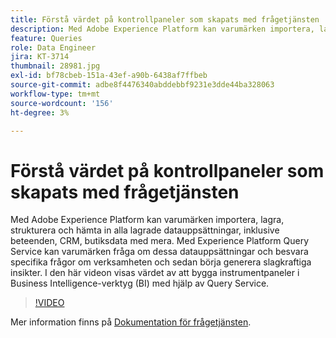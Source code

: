```yaml
---
title: Förstå värdet på kontrollpaneler som skapats med frågetjänsten
description: Med Adobe Experience Platform kan varumärken importera, lagra, strukturera och hämta in alla lagrade datamängder&mdash, inklusive beteendedata, CRM-data, försäljningsdata med mera. Med Experience Platform Query Service kan varumärken fråga om dessa datauppsättningar och besvara specifika frågor om verksamheten och sedan börja generera slagkraftiga insikter. I den här videon visas värdet av att bygga instrumentpaneler i Business Intelligence-verktyg (BI) med hjälp av Query Service.
feature: Queries
role: Data Engineer
jira: KT-3714
thumbnail: 28981.jpg
exl-id: bf78cbeb-151a-43ef-a90b-6438af7ffbeb
source-git-commit: adbe8f4476340abddebbf9231e3dde44ba328063
workflow-type: tm+mt
source-wordcount: '156'
ht-degree: 3%

---
```


# Förstå värdet på kontrollpaneler som skapats med frågetjänsten

Med Adobe Experience Platform kan varumärken importera, lagra, strukturera och hämta in alla lagrade datauppsättningar, inklusive beteenden, CRM, butiksdata med mera. Med Experience Platform Query Service kan varumärken fråga om dessa datauppsättningar och besvara specifika frågor om verksamheten och sedan börja generera slagkraftiga insikter. I den här videon visas värdet av att bygga instrumentpaneler i Business Intelligence-verktyg (BI) med hjälp av Query Service.

>[!VIDEO](https://video.tv.adobe.com/v/28981?quality=12&learn=on)

Mer information finns på [Dokumentation för frågetjänsten](https://experienceleague.adobe.com/docs/experience-platform/query/home.html?lang=sv).

